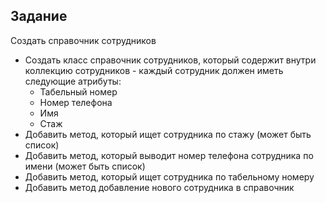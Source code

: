 ## Задание
Создать справочник сотрудников

- Создать класс справочник сотрудников, который содержит внутри коллекцию сотрудников - каждый сотрудник должен иметь следующие атрибуты:
  - Табельный номер
  - Номер телефона
  - Имя
  - Стаж
- Добавить метод, который ищет сотрудника по стажу (может быть список)
- Добавить метод, который выводит номер телефона сотрудника по имени (может быть список)
- Добавить метод, который ищет сотрудника по табельному номеру
- Добавить метод добавление нового сотрудника в справочник